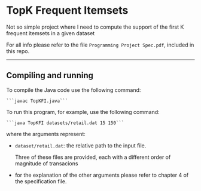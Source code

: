 # TopK Frequent Itemsets

Not so simple project where I need to compute the support of the first K frequent itemsets in a given dataset

For all info please refer to the file ```Programming Project Spec.pdf```, included in this repo.

---

## Compiling and running

To compile the Java code use the following command:
    
    ```javac TopKFI.java```

To run this program, for example, use the following command:

    ```java TopKFI datasets/retail.dat 15 150```

where the arguments represent:
    
 - ```dataset/retail.dat```: the relative path to the input file.
    
    Three of these files are provided, each with a different order of magnitude of transacions
 
 - for the explanation of the other arguments please refer to chapter 4 of the specification file.

